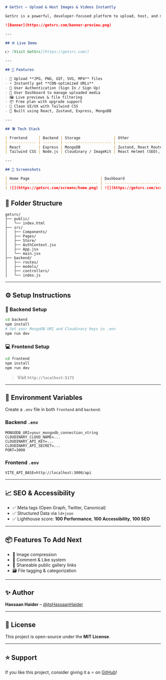  ```markdown
# GetSrc – Upload & Host Images & Videos Instantly

GetSrc is a powerful, developer-focused platform to upload, host, and manage images and videos effortlessly. Whether you're building websites or web apps, GetSrc gives you instant CDN-powered links ready to embed.

![Banner](https://getsrc.com/banner-preview.png)

---

## 🌐 Live Demo

👉 [Visit GetSrc](https://getsrc.com/)

---

## 🚀 Features

- 🔼 Upload **JPG, PNG, GIF, SVG, MP4** files
- ⚡ Instantly get **CDN-optimized URLs**
- 🔐 User Authentication (Sign In / Sign Up)
- 👤 User Dashboard to manage uploaded media
- 🖼️ Live previews & file filtering
- 📦 Free plan with upgrade support
- 🌈 Clean UI/UX with Tailwind CSS
- 🧠 Built using React, Zustand, Express, MongoDB

---

## 🛠️ Tech Stack

| Frontend     | Backend | Storage               | Other                        |
| ------------ | ------- | --------------------- | ---------------------------- |
| React        | Express | MongoDB               | Zustand, React Router        |
| Tailwind CSS | Node.js | Cloudinary / ImageKit | React Helmet (SEO), Toastify |

---

## 📸 Screenshots

| Home Page                                | Dashboard                                     | Profile                                     |
| ---------------------------------------- | --------------------------------------------- | ------------------------------------------- |
| ![](https://getsrc.com/screens/home.png) | ![](https://getsrc.com/screens/dashboard.png) | ![](https://getsrc.com/screens/profile.png) |
```

## 📁 Folder Structure

```
getsrc/
├── public/
│   └── index.html
├── src/
│   ├── Components/
│   ├── Pages/
│   ├── Store/
│   ├── AuthContext.jsx
│   ├── App.jsx
│   └── main.jsx
├── backend/
│   ├── routes/
│   ├── models/
│   ├── controllers/
│   └── index.js

```

---

## ⚙️ Setup Instructions

### 🔧 Backend Setup

```bash
cd backend
npm install
# Set your MongoDB URI and Cloudinary keys in .env
npm run dev
```

### 💻 Frontend Setup

```bash
cd frontend
npm install
npm run dev
```

> Visit `http://localhost:5173`

---

## 🔐 Environment Variables

Create a `.env` file in both `frontend` and `backend`:

### Backend `.env`

```
MONGODB_URI=your_mongodb_connection_string
CLOUDINARY_CLOUD_NAME=...
CLOUDINARY_API_KEY=...
CLOUDINARY_API_SECRET=...
PORT=3000
```

### Frontend `.env`

```env
VITE_API_BASE=http://localhost:3000/api
```

---

## 📈 SEO & Accessibility

- ✅ Meta tags (Open Graph, Twitter, Canonical)
- ✅ Structured Data via `ld+json`
- ✅ Lighthouse score: **100 Performance**, **100 Accessibility**, **100 SEO**

---

## 📦 Features To Add Next

- 🔁 Image compression
- 💬 Comment & Like system
- 🔗 Shareable public gallery links
- 🗃️ File tagging & categorization

---

## ✨ Author

**Hassaan Haider** – [@itsHassaanHaider](https://github.com/hassaanhaider88)

---

## 📜 License

This project is open-source under the **MIT License**.

---

## ⭐ Support

If you like this project, consider giving it a ⭐ on [GitHub](https://github.com/hassaanhaider88/GetSrc-BE)!

